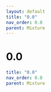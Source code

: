 ```yaml
---
layout: default
title: "0.0"
nav_order: 0.0
parent: Mixture
---
```


# 0.0

```yaml
title: "0.0"
nav_order: 0.0
parent: Mixture
```
